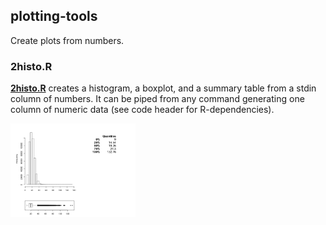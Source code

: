 ## plotting-tools

Create plots from numbers.

### **2histo.R** 

**[2histo.R](2Histo.R)** creates a histogram, a boxplot, and a summary table from a stdin column of numbers. It can be piped from any command generating one column of numeric data (see code header for R-dependencies).

<img src="pictures/2Histo.png?raw=true" alt="numbers to histo" style="width: 200px;"/>
